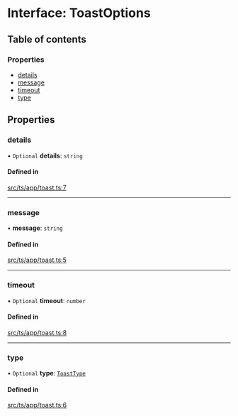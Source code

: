# Interface: ToastOptions

## Table of contents

### Properties

- [details](ToastOptions.md#details)
- [message](ToastOptions.md#message)
- [timeout](ToastOptions.md#timeout)
- [type](ToastOptions.md#type)

## Properties

### details

• `Optional` **details**: `string`

#### Defined in

[src/ts/app/toast.ts:7](https://gitlab.com/i3-market/code/wp3/t3.2/i3m-wallet-monorepo/-/blob/c0d10db/packages/base-wallet/src/ts/app/toast.ts#L7)

___

### message

• **message**: `string`

#### Defined in

[src/ts/app/toast.ts:5](https://gitlab.com/i3-market/code/wp3/t3.2/i3m-wallet-monorepo/-/blob/c0d10db/packages/base-wallet/src/ts/app/toast.ts#L5)

___

### timeout

• `Optional` **timeout**: `number`

#### Defined in

[src/ts/app/toast.ts:8](https://gitlab.com/i3-market/code/wp3/t3.2/i3m-wallet-monorepo/-/blob/c0d10db/packages/base-wallet/src/ts/app/toast.ts#L8)

___

### type

• `Optional` **type**: [`ToastType`](../API.md#toasttype)

#### Defined in

[src/ts/app/toast.ts:6](https://gitlab.com/i3-market/code/wp3/t3.2/i3m-wallet-monorepo/-/blob/c0d10db/packages/base-wallet/src/ts/app/toast.ts#L6)

